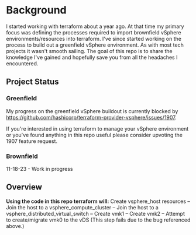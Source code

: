 # Background

I started working with terraform about a year ago. At that time my primary focus was defining the processes required to import brownfield vSphere environments/resources into terraform. I've since started working on the process to build out a greenfield vSphere environment. As with most tech projects it wasn't smooth sailing. The goal of this repo is to share the knowledge I've gained and hopefully save you from all the headaches I encountered.

## Project Status
### Greenfield
My progress on the greenfield vSphere buildout is currently blocked by https://github.com/hashicorp/terraform-provider-vsphere/issues/1907.

If you're interested in using terraform to manage your vSphere environment or you've found anything in this repo useful please consider upvoting the 1907 feature request.

### Brownfield
11-18-23 - Work in progress

## Overview
**Using the code in this repo terraform will:**
Create vsphere_host resources
– Join the host to a vsphere_compute_cluster
– Join the host to a vsphere_distributed_virtual_switch
– Create vmk1
– Create vmk2
– Attempt to create/migrate vmk0 to the vDS (This step fails due to the bug referenced above.)

